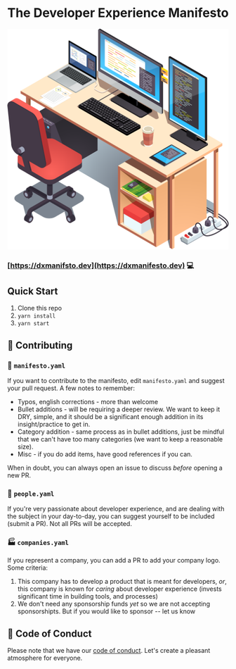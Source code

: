 # The Developer Experience Manifesto

![](src/images/workstation.svg)


###  [https://dxmanifsto.dev](https://dxmanifesto.dev) :computer:

## Quick Start

1. Clone this repo
2. `yarn install`
3. `yarn start`



## :wave: Contributing

### :page_with_curl: `manifesto.yaml`

If you want to contribute to the manifesto, edit `manifesto.yaml` and suggest your pull request. A few notes to remember:

* Typos, english corrections - more than welcome
* Bullet additions - will be requiring a deeper review. We want to keep it DRY, simple, and it should be a significant enough addition in its insight/practice to get in.
* Category addition - same process as in bullet additions, just be mindful that we can't have too many categories (we want to keep a reasonable size).
* Misc - if you do add items, have good references if you can.

When in doubt, you can always open an issue to discuss _before_ opening a new PR.


###  :information_desk_person: `people.yaml`

If you're very passionate about developer experience, and are dealing with the subject in your day-to-day, you can suggest yourself to be included (submit a PR). Not all PRs will be accepted.



### :factory: `companies.yaml`

If you represent a company, you can add a PR to add your company logo. Some criteria:

1. This company has to develop a product that is meant for developers, _or_, this company is known for _caring_ about developer experience (invests significant time in building tools, and processes)
2. We don't need any sponsorship funds _yet_ so we are not accepting sponsorshipts. But if you would like to sponsor -- let us know


## :star2: Code of Conduct

Please note that we have our [code of conduct](CODE_OF_CONDUCT.md). Let's create a pleasant atmosphere for everyone.
